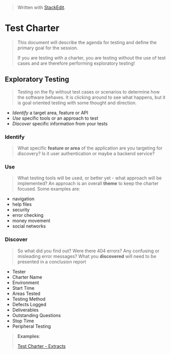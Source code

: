 
> Written with [StackEdit](https://stackedit.io/).

# Test Charter
> This document will describe the agenda for testing and define the primary goal for the session.
>
> If you are testing with a charter, you are testing without the use of test cases and are therefore performing exploratory testing!
## Exploratory Testing
> Testing on the fly without test cases or scenarios to determine how the software behaves. It is clicking around to see what happens, but it is goal oriented testing with some thought and direction.
- *Identify* a target area, feature or API
- *Use* specific tools or an approach to test
- *Discover* specific information from your tests
### Identify
> What specific **feature or area** of the application are you targeting for discovery? Is it user authentication or maybe a backend service?
### Use
> What testing tools will be used, or better yet - what approach will be implemented? An approach is an overall **theme** to keep the charter focused. Some examples are:
- navigation
- help files
- security
- error checking
- money movement
- social networks
### Discover
> So what did you find out? Were there 404 errors? Any confusing or misleading error messages? What you **discovered** will need to be presented in a conclusion report
- Tester
- Charter Name
- Environment
- Start Time
- Areas Tested
- Testing Method
- Defects Logged
- Deliverables
- Outstanding Questions
- Stop Time
- Peripheral Testing
> **Examples**:
> 
> [Test Charter - Extracts](https://github.com/chaswiso/portfolio/blob/main/images/Test%20Charter%20-%20Extracts.pdf)
<!--stackedit_data:
eyJoaXN0b3J5IjpbLTE4NTM3NDk0NzgsMTE5OTE4NTQ0NiwtOT
Q0NzIzMTU4LDY3Mzk2Njc0MSwzNDM3Mjc5NzEsNzMwOTk4MTE2
XX0=
-->